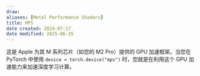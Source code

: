 ```yaml
---
draw:
aliases: [Metal Performance Shaders]
title: MPS
date created: 2024-07-17
date modified: 2025-06-15
---
```


这是 Apple 为其 M 系列芯片（如您的 M2 Pro）提供的 GPU 加速框架。当您在 PyTorch 中使用 `device = torch.device("mps")` 时，您就是在利用这个 GPU 加速能力来加速深度学习计算。
